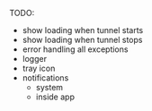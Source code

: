 TODO:

- show loading when tunnel starts
- show loading when tunnel stops
- error handling all exceptions
- logger
- tray icon
- notifications
  - system
  - inside app
